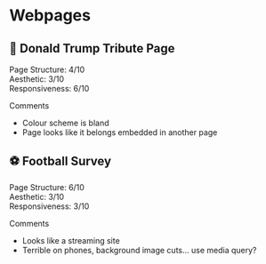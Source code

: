 # Webpages

## 🐐 Donald Trump Tribute Page
Page Structure: 4/10  
Aesthetic: 3/10  
Responsiveness: 6/10  

Comments
* Colour scheme is bland
* Page looks like it belongs embedded in another page

## ⚽ Football Survey
Page Structure: 6/10  
Aesthetic: 3/10  
Responsiveness: 3/10  

Comments  
* Looks like a streaming site
* Terrible on phones, background image cuts... use media query?
